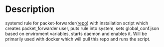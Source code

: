 # Description
systemd rule for packet-forwarder([repo](https://github.com/Lora-net/packet_forwarder/tree/master/lora_pkt_fwd)) with installation script which creates packet_forwarder user, puts rule into system, sets global_conf.json based on enviroment variables, starts daemon and enables it.
Will be primarily used with docker which will pull this repo and runs the script.

